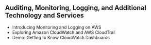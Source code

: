 ## Auditing, Monitoring, Logging, and Additional Technology and Services
  - Introducing Monitoring and Logging on AWS
  - Exploring Amazon CloudWatch and AWS CloudTrail
  - Demo: Getting to Know CloudWatch Dashboards